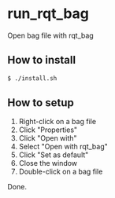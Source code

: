 # run_rqt_bag
Open bag file with rqt_bag

## How to install
```bash
$ ./install.sh
```

## How to setup
1. Right-click on a bag file
2. Click "Properties"
3. Click "Open with"
4. Select "Open with rqt_bag"
5. Click "Set as default"
6. Close the window
7. Double-click on a bag file

Done.

